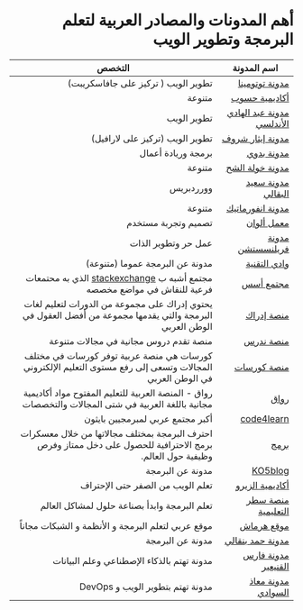 <div dir=rtl>

# أهم المدونات والمصادر العربية لتعلم البرمجة وتطوير الويب

| اسم المدونة                            | التخصص                         |
| -------------------------------------- | ------------------------------ |
| [مدونة توتومينا](https://tutomena.com) | تطوير الويب ( تركيز على جافاسكريبت) |
| [أكاديمية حسوب](https://academy.hsoub.com/programming/) | متنوعة |
| [مدونة عبد الهادي الأندلسي](https://blog.abdelhadi.org/) | تطوير الويب |
| [مدونة إيثار شروف](https://etharshrouf.com/ar/blog) | تطوير الويب (تركيز على لارافيل) |
| [مدونة بدوي](https://badwi.com/) | برمجة وريادة أعمال |
| [مدونة خولة الشح](http://khawlah.ly/blog) | متنوعة |
| [مدونة سعيد البقالي](https://saidelbakkali.com/) | وورردبريس |
| [مدونة انفورماتيك](https://informatic-ar.com/) | متنوعة |
| [معمل ألوان](https://colorslab.com/blog/) | تصميم وتجربة مستخدم |
| [مدونة  فريلنسستشن](https://www.freelancestation.net/) | عمل حر وتطوير الذات |
| [وادي التقنية](https://itwadi.com/) | مدونة عن البرمجة عموما (متنوعة) |
| [مجتمع أسس](https://aosus.org/) | مجتمع أشبه ب [stackexchange](https://stackexchange.com/) الذي به محتمعات فرعية للنقاش في مواضع مخصصه |
| [منصة إدراك](https://www.edraak.org/) | يحتوي إدراك على مجموعة من الدورات لتعليم لغات البرمجة والتي يقدمها مجموعة من أفضل العقول في الوطن العربي |
| [منصة ندرس](https://www.nadrus.com/) |منصة تقدم دروس مجانية في مجالات متنوعة |
| [منصة كورسات](https://www.coursat.org/) |كورسات هي منصة عربية توفر كورسات في مختلف المجالات وتسعى إلى رفع مستوى التعليم الإلكتروني في الوطن العربي|
| [رواق](https://www.rwaq.org/) |رواق - المنصة العربية للتعليم المفتوح مواد أكاديمية مجانية باللغة العربية في شتى المجالات والتخصصات |
| [code4learn](https://code4learn.teachable.com/) |أكبر مجتمع عربي لمبرمجيين بايثون|
| [برمج](https://www.barmej.com/) |احترف البرمجة بمختلف مجالاتها من خلال معسكرات برمج الاحترافية للحصول على دخل ممتاز وفرص وظيفية حول العالم.|
| [KO5blog](https://www.ko5blog.net/) |مدونة عن البرمجة|
| [أكاديمية الزيرو](https://elzero.org) | تعلم الويب من الصفر حتى الإحتراف |
| [منصة سطر التعليمية](https://satr.codes/) |  تعلم البرمجة وابدأ بصناعة حلول لمشاكل العالم |
| [موقع هرماش](https://harmash.com/) |  موقع عربي لتعلم البرمجة و الأنظمة و الشبكات مجاناً |
| [مدونة حمد بنقالي](https://git.x7md.net/) | مدونة عن البرمجة |
| [مدونة فارس القنيعير](https://qunaieer.com/) | مدونة تهتم بالذكاء الإصطناعي وعلم البيانات |
 [مدونة معاذ السوادي](https://ar.muathye.com/articles) | مدونة تهتم بتطوير الويب و DevOps  |
</div>
